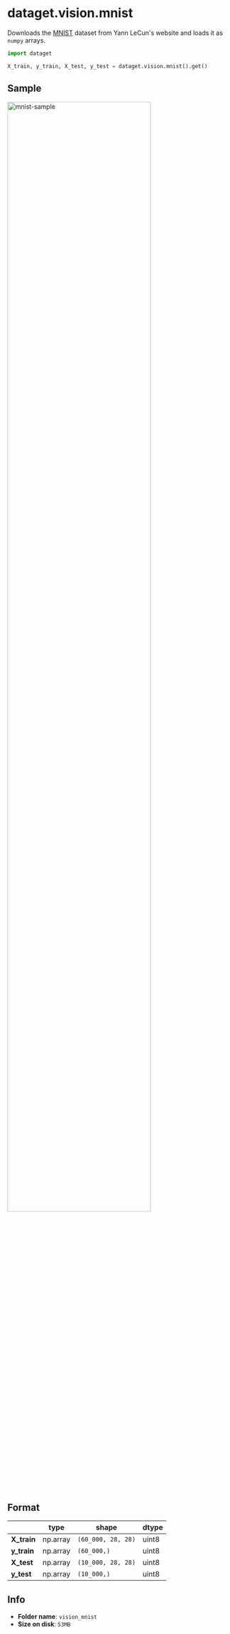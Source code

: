 
# dataget.vision.mnist

Downloads the [MNIST](http://yann.lecun.com/exdb/mnist/) dataset from Yann LeCun's website and loads it as `numpy` arrays.

```python
import dataget

X_train, y_train, X_test, y_test = dataget.vision.mnist().get()
```

## Sample
<img 
    src="https://www.researchgate.net/profile/Vassili_Kovalev/publication/302955130/figure/fig1/AS:360822447591424@1463038183819/Examples-of-MNIST-digit-images.png" 
    alt="mnist-sample" 
    width="80%" 
/>

## Format

|             | type     | shape              | dtype |
| ----------- | -------- | ------------------ | ----- |
| **X_train** | np.array | `(60_000, 28, 28)` | uint8 |
| **y_train** | np.array | `(60_000,)`        | uint8 |
| **X_test**  | np.array | `(10_000, 28, 28)` | uint8 |
| **y_test**  | np.array | `(10_000,)`        | uint8 |

## Info
* **Folder name**: `vision_mnist`
* **Size on disk**: `53MB`
